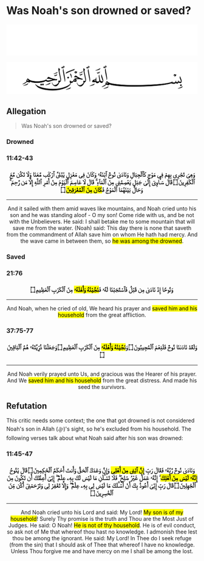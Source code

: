 # Was Noah's son drowned or saved?
<div class="dark-mode">

![BismillahDark](./Files/SVG/BismillahDark.svg 'In the name of Allah (ﷻ), Most Gracious, Most Merciful. :no-zoom')

</div>
<div class="light-mode">

![BismillahLight](./Files/SVG/BismillahLight.svg 'In the name of Allah (ﷻ), Most Gracious, Most Merciful. :no-zoom')

</div>

## Allegation
> Was Noah's son drowned or saved?

### Drowned
<!-- tabs:start -->

### **<strong>11:42-43</strong>**
<h3><p style="text-align:center;">وَهِىَ تَجْرِى بِهِمْ فِى مَوْجٍ كَٱلْجِبَالِ وَنَادَىٰ نُوحٌ ٱبْنَهُۥ وَكَانَ فِى مَعْزِلٍ يَٰبُنَىَّ ٱرْكَب مَّعَنَا وَلَا تَكُن مَّعَ ٱلْكَٰفِرِينَ ۝ قَالَ سَـَٔاوِىٓ إِلَىٰ جَبَلٍ يَعْصِمُنِى مِنَ ٱلْمَآءِ ۚ قَالَ لَا عَاصِمَ ٱلْيَوْمَ مِنْ أَمْرِ ٱللَّهِ إِلَّا مَن رَّحِمَ ۚ وَحَالَ بَيْنَهُمَا ٱلْمَوْجُ فَ<mark>كَانَ مِنَ ٱلْمُغْرَقِينَ</mark> ۝</p></h3>

***

<p style="text-align:center;">And it sailed with them amid waves like mountains, and Noah cried unto his son and he was standing aloof - O my son! Come ride with us, and be not with the Unbelievers. He said: I shall betake me to some mountain that will save me from the water. (Noah) said: This day there is none that saveth from the commandment of Allah save him on whom He hath had mercy. And the wave came in between them, so <mark>he was among the drowned</mark>.</p>

<!-- tabs:end -->

### Saved
<!-- tabs:start -->

### **<strong>21:76</strong>**
<h3><p style="text-align:center;">وَنُوحًا إِذْ نَادَىٰ مِن قَبْلُ فَٱسْتَجَبْنَا لَهُۥ فَ<mark>نَجَّيْنَٰهُ وَأَهْلَهُۥ</mark> مِنَ ٱلْكَرْبِ ٱلْعَظِيمِ ۝
</p></h3>

***

<p style="text-align:center;">And Noah, when he cried of old, We heard his prayer and <mark>saved him and his household</mark> from the great affliction.</p>

### **<strong>37:75-77</strong>**
<h3><p style="text-align:center;">وَلَقَدْ نَادَىٰنَا نُوحٌ فَلَنِعْمَ ٱلْمُجِيبُونَ ۝ وَ<mark>نَجَّيْنَٰهُ وَأَهْلَهُۥ</mark> مِنَ ٱلْكَرْبِ ٱلْعَظِيمِ ۝ وَجَعَلْنَا ذُرِّيَّتَهُۥ هُمُ ٱلْبَاقِينَ ۝</p></h3>

***

<p style="text-align:center;">And Noah verily prayed unto Us, and gracious was the Hearer of his prayer. And We <mark>saved him and his household</mark> from the great distress. And made his seed the survivors.</p>

<!-- tabs:end -->

## Refutation
This critic needs some context; the one that got drowned is not considered Noah's son in Allah (ﷻ)'s sight, so he's excluded from his household. The following verses talk about what Noah said after his son was drowned:
<!-- tabs:start -->

### **<strong>11:45-47</strong>**
<h3><p style="text-align:center;">وَنَادَىٰ نُوحٌ رَّبَّهُۥ فَقَالَ رَبِّ <mark>إِنَّ ٱبْنِى مِنْ أَهْلِى</mark> وَإِنَّ وَعْدَكَ ٱلْحَقُّ وَأَنتَ أَحْكَمُ ٱلْحَٰكِمِينَ ۝ قَالَ يَٰنُوحُ <mark>إِنَّهُۥ لَيْسَ مِنْ أَهْلِكَ</mark> ۖ إِنَّهُۥ عَمَلٌ غَيْرُ صَٰلِحٍ ۖ فَلَا تَسْـَٔلْنِ مَا لَيْسَ لَكَ بِهِۦ عِلْمٌ ۖ إِنِّىٓ أَعِظُكَ أَن تَكُونَ مِنَ ٱلْجَٰهِلِينَ ۝ قَالَ رَبِّ إِنِّىٓ أَعُوذُ بِكَ أَنْ أَسْـَٔلَكَ مَا لَيْسَ لِى بِهِۦ عِلْمٌ ۖ وَإِلَّا تَغْفِرْ لِى وَتَرْحَمْنِىٓ أَكُن مِّنَ ٱلْخَٰسِرِينَ ۝</p></h3>

***

<p style="text-align:center;">And Noah cried unto his Lord and said: My Lord! <mark>My son is of my household</mark>! Surely Thy promise is the truth and Thou are the Most Just of Judges. He said: O Noah! <mark>He is not of thy household</mark>. He is of evil conduct, so ask not of Me that whereof thou hast no knowledge. I admonish thee lest thou be among the ignorant. He said: My Lord! In Thee do I seek refuge (from the sin) that I should ask of Thee that whereof I have no knowledge. Unless Thou forgive me and have mercy on me I shall be among the lost.</p>

<!-- tabs:end -->